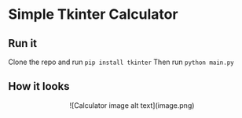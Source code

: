 # Simple Tkinter Calculator
## Run it
Clone the repo and run `pip install tkinter`
Then run `python main.py`

## How it looks
<div align = "center">
![Calculator image alt text](image.png)
</div>
